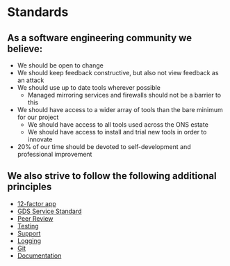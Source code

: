 Standards
===========================

## As a software engineering community we believe:

* We should be open to change
* We should keep feedback constructive, but also not view feedback as an attack
* We should use up to date tools wherever possible
  * Managed mirroring services and firewalls should not be a barrier to this
* We should have access to a wider array of tools than the bare minimum for our project
  * We should have access to all tools used across the ONS estate
  * We should have access to install and trial new tools in order to innovate
* 20% of our time should be devoted to self-development and professional improvement

## We also strive to follow the following additional principles
* [12-factor app](https://12factor.net/)
* [GDS Service Standard](https://www.gov.uk/service-manual/service-standard)
* [Peer Review](peer_review.md)
* [Testing](testing.md)
* [Support](support.md)
* [Logging](logging.md)
* [Git](git.md)
* [Documentation](documentation.md)
